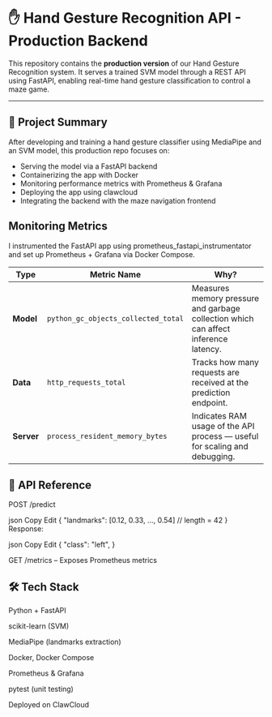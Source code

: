 # ✋ Hand Gesture Recognition API - Production Backend

This repository contains the **production version** of our Hand Gesture Recognition system. It serves a trained SVM model through a REST API using FastAPI, enabling real-time hand gesture classification to control a maze game.

---

## 📌 Project Summary

After developing and training a hand gesture classifier using MediaPipe and an SVM model, this production repo focuses on:

- Serving the model via a FastAPI backend
- Containerizing the app with Docker
- Monitoring performance metrics with Prometheus & Grafana
- Deploying the app using clawcloud 
- Integrating the backend with the maze navigation frontend




## Monitoring Metrics
I instrumented the FastAPI app using prometheus_fastapi_instrumentator and set up Prometheus + Grafana via Docker Compose.

| Type       | Metric Name                         | Why?                                                                                |
| ---------- | ----------------------------------- | ----------------------------------------------------------------------------------- |
| **Model**  | `python_gc_objects_collected_total` | Measures memory pressure and garbage collection which can affect inference latency. |
| **Data**   | `http_requests_total`               | Tracks how many requests are received at the prediction endpoint.                   |
| **Server** | `process_resident_memory_bytes`     | Indicates RAM usage of the API process — useful for scaling and debugging.          |

## 🔗 API Reference
POST /predict

json
Copy
Edit
{
  "landmarks": [0.12, 0.33, ..., 0.54]  // length = 42
}
Response:

json
Copy
Edit
{
  "class": "left",
}

GET /metrics – Exposes Prometheus metrics

## 🛠️ Tech Stack
Python + FastAPI

scikit-learn (SVM)

MediaPipe (landmarks extraction)

Docker, Docker Compose

Prometheus & Grafana

pytest (unit testing)

Deployed on ClawCloud


